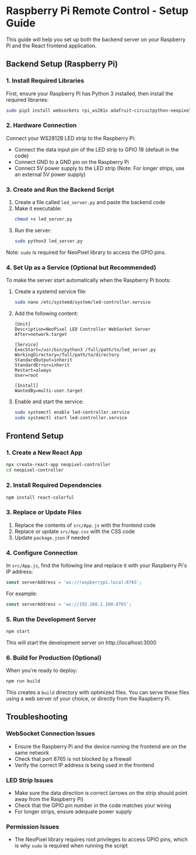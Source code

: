 # Raspberry Pi Remote Control - Setup Guide

This guide will help you set up both the backend server on your Raspberry Pi and the React frontend application.

## Backend Setup (Raspberry Pi)

### 1. Install Required Libraries

First, ensure your Raspberry Pi has Python 3 installed, then install the required libraries:

```bash
sudo pip3 install websockets rpi_ws281x adafruit-circuitpython-neopixel
```

### 2. Hardware Connection

Connect your WS2812B LED strip to the Raspberry Pi:
- Connect the data input pin of the LED strip to GPIO 18 (default in the code)
- Connect GND to a GND pin on the Raspberry Pi
- Connect 5V power supply to the LED strip (Note: For longer strips, use an external 5V power supply)

### 3. Create and Run the Backend Script

1. Create a file called `led_server.py` and paste the backend code
2. Make it executable:
   ```bash
   chmod +x led_server.py
   ```
3. Run the server:
   ```bash
   sudo python3 led_server.py
   ```

Note: `sudo` is required for NeoPixel library to access the GPIO pins.

### 4. Set Up as a Service (Optional but Recommended)

To make the server start automatically when the Raspberry Pi boots:

1. Create a systemd service file:
   ```bash
   sudo nano /etc/systemd/system/led-controller.service
   ```

2. Add the following content:
   ```
   [Unit]
   Description=NeoPixel LED Controller WebSocket Server
   After=network.target

   [Service]
   ExecStart=/usr/bin/python3 /full/path/to/led_server.py
   WorkingDirectory=/full/path/to/directory
   StandardOutput=inherit
   StandardError=inherit
   Restart=always
   User=root

   [Install]
   WantedBy=multi-user.target
   ```

3. Enable and start the service:
   ```bash
   sudo systemctl enable led-controller.service
   sudo systemctl start led-controller.service
   ```

## Frontend Setup

### 1. Create a New React App

```bash
npx create-react-app neopixel-controller
cd neopixel-controller
```

### 2. Install Required Dependencies

```bash
npm install react-colorful
```

### 3. Replace or Update Files

1. Replace the contents of `src/App.js` with the frontend code
2. Replace or update `src/App.css` with the CSS code
3. Update `package.json` if needed

### 4. Configure Connection

In `src/App.js`, find the following line and replace it with your Raspberry Pi's IP address:

```javascript
const serverAddress = 'ws://raspberrypi.local:8765';
```

For example:
```javascript
const serverAddress = 'ws://192.168.1.100:8765';
```

### 5. Run the Development Server

```bash
npm start
```

This will start the development server on http://localhost:3000

### 6. Build for Production (Optional)

When you're ready to deploy:

```bash
npm run build
```

This creates a `build` directory with optimized files. You can serve these files using a web server of your choice, or directly from the Raspberry Pi.

## Troubleshooting

### WebSocket Connection Issues

- Ensure the Raspberry Pi and the device running the frontend are on the same network
- Check that port 8765 is not blocked by a firewall
- Verify the correct IP address is being used in the frontend

### LED Strip Issues

- Make sure the data direction is correct (arrows on the strip should point away from the Raspberry Pi)
- Check that the GPIO pin number in the code matches your wiring
- For longer strips, ensure adequate power supply

### Permission Issues

- The NeoPixel library requires root privileges to access GPIO pins, which is why `sudo` is required when running the script